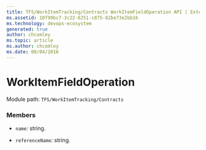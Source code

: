 ```yaml
---
title: TFS/WorkItemTracking/Contracts WorkItemFieldOperation API | Extensions for Azure DevOps Services
ms.assetid: 10f99bc7-3c22-6251-c875-82be73e2bb16
ms.technology: devops-ecosystem
generated: true
author: chcomley
ms.topic: article
ms.author: chcomley
ms.date: 08/04/2016
---
```


# WorkItemFieldOperation

Module path: `TFS/WorkItemTracking/Contracts`

### Members

- `name`: string.

- `referenceName`: string.
